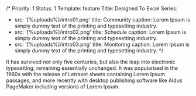 /*
Priority: 1
Status: 1
Template: feature
Title: Designed To Excel
Series:
- src: '[%uploads%]/intro01.png'
  title: Community
  caption: Lorem Ipsum is simply dummy text of the printing and typesetting industry.
- src: '[%uploads%]/intro02.png'
  title: Schedule
  caption: Lorem Ipsum is simply dummy text of the printing and typesetting industry.
- src: '[%uploads%]/intro03.png'
  title: Monitoring
  caption: Lorem Ipsum is simply dummy text of the printing and typesetting industry.
*/
<p>It has survived not only five centuries, but also the leap into electronic typesetting, remaining essentially unchanged. It was popularised in the 1960s with the release of Letraset sheets containing Lorem Ipsum passages, and more recently with desktop publishing software like Aldus PageMaker including versions of Lorem Ipsum.</p>
